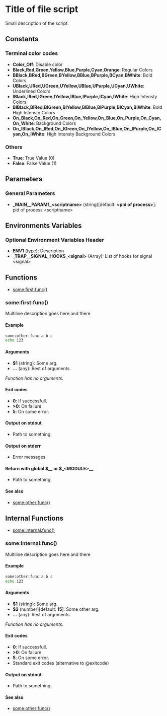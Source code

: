 # Title of file script

Small description of the script.

## Constants

### Terminal color codes
* **Color_Off**: Disable color
* **Black,Red,Green,Yellow,Blue,Purple,Cyan,Orange**: Regular Colors
* **BBlack,BRed,BGreen,BYellow,BBlue,BPurple,BCyan,BWhite**: Bold Colors
* **UBlack,URed,UGreen,UYellow,UBlue,UPurple,UCyan,UWhite**: Underlined Colors
* **IBlack,IRed,IGreen,IYellow,IBlue,IPurple,ICyan,IWhite**: High Intensty Colors
* **BIBlack,BIRed,BIGreen,BIYellow,BIBlue,BIPurple,BICyan,BIWhite**: Bold High Intensty Colors
* **On_Black,On_Red,On_Green,On_Yellow,On_Blue,On_Purple,On_Cyan,On_White**: Background Colors
* **On_IBlack,On_IRed,On_IGreen,On_IYellow,On_IBlue,On_IPurple,On_ICyan,On_IWhite**: High Intensty Background Colors
### Others
* **True**: True Value (0)
* **False**: False Value (1)


## Parameters

### General Parameters
* **\_MAIN__PARAM1_\<scriptname\>** (string)[default: **\<pid of process\>**]: pid of process \<scriptname\>


## Environments Variables

### Optional Environment Variables Header
* **ENV1** (type): Description
* **\_TRAP__SIGNAL_HOOKS_\<signal\>** (Array): List of hooks for signal \<signal\>


## Functions
* [some:first:func()](#somefirstfunc)


### some:first:func()

Multiline description goes here and
there

#### Example

```bash
some:other:func a b c
echo 123
```

#### Arguments

* **$1** (string): Some arg.
* **...** (any): Rest of arguments.

_Function has no arguments._

#### Exit codes

* **0**:  If successfull.
* **\>0**: On failure
* **5**:  On some error.

#### Output on stdout

* Path to something.

#### Output on stderr

* Error messages.

#### Return with global $__ or $_\<MODULE\>__

* Path to something.

#### See also

* [some:other:func()](#some:other:func())



## Internal Functions
* [some:internal:func()](#someinternalfunc)


### some:internal:func()

Multiline description goes here and
there

#### Example

```bash
some:other:func a b c
echo 123
```

#### Arguments

* **$1** (string): Some arg.
* **$2** (number)[default: **15**]: Some other arg.
* **...** (any): Rest of arguments.

_Function has no arguments._

#### Exit codes

* **0**:  If successfull.
* **\>0**: On failure
* **5**:  On some error.
* Standard exit codes (alternative to @exitcode)

#### Output on stdout

* Path to something.

#### See also

* [some:other:func()](#some:other:func())


